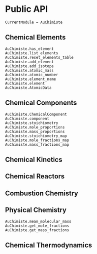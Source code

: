 # Public API

```@meta
CurrentModule = AuChimiste
```

## Chemical Elements

```@docs
AuChimiste.has_element
AuChimiste.list_elements
AuChimiste.reset_elements_table
AuChimiste.add_element
AuChimiste.add_isotope
AuChimiste.atomic_mass
AuChimiste.atomic_number
AuChimiste.element_name
AuChimiste.element
AuChimiste.AtomicData
```

## Chemical Components

```@docs
AuChimiste.ChemicalComponent
AuChimiste.component
AuChimiste.stoichiometry
AuChimiste.mole_proportions
AuChimiste.mass_proportions
AuChimiste.stoichiometry_map
AuChimiste.mole_fractions_map
AuChimiste.mass_fractions_map
```

## Chemical Kinetics


## Chemical Reactors


## Combustion Chemistry


## Physical Chemistry

```@docs
AuChimiste.mean_molecular_mass
AuChimiste.get_mole_fractions
AuChimiste.get_mass_fractions
```

## Chemical Thermodynamics
